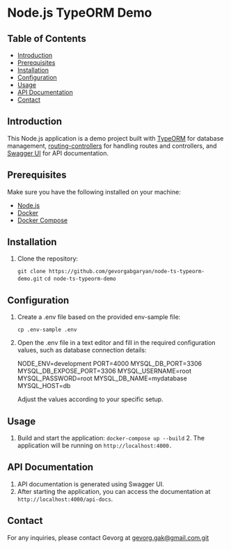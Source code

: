 # Node.js TypeORM Demo

## Table of Contents

- [Introduction](#introduction)
- [Prerequisites](#prerequisites)
- [Installation](#installation)
- [Configuration](#configuration)
- [Usage](#usage)
- [API Documentation](#api-documentation)
- [Contact](#contact)

## Introduction

This Node.js application is a demo project built with [TypeORM](https://typeorm.io/) for database management, [routing-controllers](https://github.com/typestack/routing-controllers) for handling routes and controllers, and [Swagger UI](https://swagger.io/tools/swagger-ui/) for API documentation.

## Prerequisites

Make sure you have the following installed on your machine:

- [Node.js](https://nodejs.org/)
- [Docker](https://www.docker.com/)
- [Docker Compose](https://docs.docker.com/compose/)

## Installation

1. Clone the repository:

    `git clone https://github.com/gevorgabgaryan/node-ts-typeorm-demo.git`
    `cd node-ts-typeorm-demo`

## Configuration

 1. Create a .env file based on the provided env-sample file:

    `cp .env-sample .env`

 2. Open the .env file in a text editor and fill
   in the required configuration values,
    such as database connection details:

    NODE_ENV=development
    PORT=4000
    MYSQL_DB_PORT=3306
    MYSQL_DB_EXPOSE_PORT=3306
    MYSQL_USERNAME=root
    MYSQL_PASSWORD=root
    MYSQL_DB_NAME=mydatabase
    MYSQL_HOST=db

    Adjust the values according to your specific setup.

## Usage

   1.  Build and start the application:
    `docker-compose up --build`
    2.  The application will be running on
    `http://localhost:4000.`

## API Documentation

   1. API documentation is generated using Swagger UI.
   2. After starting the application,
     you can access the documentation at
     `http://localhost:4000/api-docs`.

## Contact
   For any inquiries, please contact Gevorg
   at gevorg.gak@gmail.com.git 